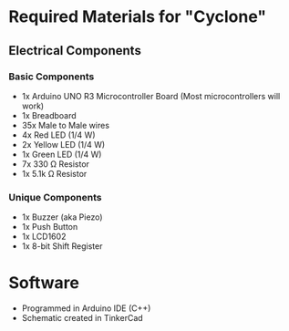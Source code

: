 # Required Materials for "Cyclone"
## Electrical Components 
### Basic Components
- 1x Arduino UNO R3 Microcontroller Board (Most microcontrollers will work)
- 1x Breadboard
- 35x Male to Male wires
- 4x Red LED (1/4 W)
- 2x Yellow LED (1/4 W)
- 1x Green LED (1/4 W)
- 7x 330 Ω Resistor
- 1x 5.1k Ω Resistor
### Unique Components
- 1x Buzzer (aka Piezo)
- 1x Push Button
- 1x LCD1602
- 1x 8-bit Shift Register

# Software
- Programmed in Arduino IDE (C++)
- Schematic created in TinkerCad
